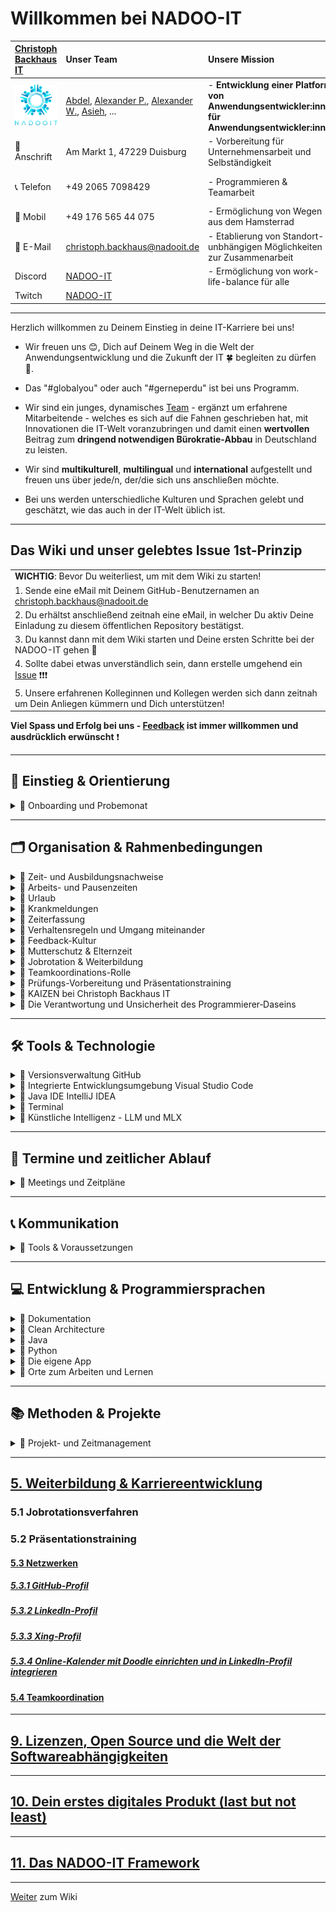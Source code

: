 # Willkommen bei NADOO-IT

| [Christoph Backhaus IT](https://wirrettendeinezeit.de) | **Unser Team** | **Unsere Mission** | **Unsere Kernwerte** |
|:--- | :--- | :--- | :--- |
| ![NADOO-IT](images/nadooit.png) | [Abdel](https://github.com/Abdel-213), [Alexander P.](https://github.com/cosinus-a), [Alexander W.](https://github.com/Alexander-AzTech2064), [Asieh](https://github.com/Asiyehjfr), ... | - **Entwicklung einer Platform von Anwendungsentwickler:innen für Anwendungsentwickler:innen** |  - **Es gibt keine Fehler, sondern ausschließlcih - Chancen sich gemeinsam weiter zu entwickeln!** |
| 🏣 Anschrift | Am Markt 1, 47229 Duisburg | - Vorbereitung für Unternehmensarbeit und Selbständigkeit | - **Es gibt keine dummen Fragen!** |
| 📞 Telefon | +49 2065 7098429 | - Programmieren & Teamarbeit |- **nur gemeinsam/zusammen sind wir stark!** |
| 📱 Mobil | +49 176 565 44 075 | - Ermöglichung von Wegen aus dem Hamsterrad | |
| 📧 E-Mail | <christoph.backhaus@nadooit.de> | - Etablierung von Standort-unbhängigen Möglichkeiten zur Zusammenarbeit | |
| Discord | [NADOO-IT]( https://discord.gg/Ffv4JTFE7E) | - Ermöglichung von work-life-balance für alle | -Vereinbarkeit von Job & Familie |
| Twitch | [NADOO-IT](https://www.twitch.tv/nadooit_christophba) | | |

---

Herzlich willkommen zu Deinem Einstieg in deine IT-Karriere bei uns!

- Wir freuen uns 😊, Dich auf Deinem Weg in die Welt der Anwendungsentwicklung und die Zukunft der IT 🍀 begleiten zu dürfen 🙏.

- Das "#globalyou" oder auch "#gerneperdu" ist bei uns Programm.

- Wir sind ein junges, dynamisches [Team](https://github.com/orgs/NADOOIT/people) - ergänzt um erfahrene Mitarbeitende - welches es sich auf die Fahnen geschrieben hat, mit Innovationen die  IT-Welt voranzubringen und damit einen **wertvollen** Beitrag zum **dringend notwendigen Bürokratie-Abbau** in Deutschland zu leisten.

- Wir sind **multikulturell**, **multilingual** und **international** aufgestellt und freuen uns über jede/n, der/die sich uns anschließen möchte.
- Bei uns werden unterschiedliche Kulturen und Sprachen gelebt und geschätzt, wie das auch in der IT-Welt üblich ist.

---

## Das Wiki und unser gelebtes Issue 1st-Prinzip

| |
| :--- |
| **WICHTIG**: Bevor Du weiterliest, um mit dem Wiki zu starten! |
| 1. Sende eine eMail mit Deinem GitHub-Benutzernamen an <christoph.backhaus@nadooit.de> |
| 2. Du erhältst anschließend zeitnah eine eMail, in welcher Du aktiv Deine Einladung zu diesem öffentlichen Repository bestätigst. |
| 3. Du kannst dann mit dem Wiki starten und Deine ersten Schritte bei der NADOO-IT gehen 🚀 |
| 4. Sollte dabei etwas unverständlich sein, dann erstelle umgehend ein [Issue](https://github.com/NADOOIT/NADOO-Wiki/issues/new/choose) ❗❗❗ |
| 5. Unsere erfahrenen Kolleginnen und Kollegen werden sich dann zeitnah um Dein Anliegen kümmern und Dich unterstützen! |

**Viel Spass und Erfolg bei uns - [Feedback](/docs/01-organisation/07-feedback-kultur/README.md) ist immer willkommen und ausdrücklich erwünscht**  ❗

---

<!-- Einstieg & Orientierung -->

## 📘 Einstieg & Orientierung

<details>
<summary>🔹 Onboarding und Probemonat</summary>

- 🔹 [Übersicht](docs/00-willkommen/README.md)

</details>

---

<!-- 1. Organisation & Rahmenbedingungen -->

## 🗂️ Organisation & Rahmenbedingungen

<!-- Zeit- und Ausbildungsnachweise -->

<details>
<summary>🔹 Zeit- und Ausbildungsnachweise</summary>

- 🔹 [Übersicht](docs/01-organisation/01-zeit-ausbildungsnachweise/README.md)
- 🔹 [Beispiele zu Aubildungs- und Zeitnachweisen](docs/01-organisation/01-zeit-ausbildungsnachweise/01-beispiele/README.md)
- 🔹 [Dateibenunngsrichtlinien](docs/01-organisation/01-zeit-ausbildungsnachweise/02-dateibenennung/README.md)
- 🔹 [Prüfung des Dateinamens](/docs/01-organisation/01-zeit-ausbildungsnachweise/03-ueberpruefung/README.md)

</details>

<!-- Arbeitszeit und Pausen -->

<details>
<summary>🔹 Arbeits- und Pausenzeiten</summary>

- 🔹 [Übersicht](docs/01-organisation/02-arbeits-pausenzeiten/README.md)

</details>

<!-- Urlaub -->

<details>
<summary>🔹 Urlaub</summary>

- 🔹 [Übersicht](docs/01-organisation/03-urlaub/README.md)

</details>

<!-- Krankmeldungen -->

<details>
<summary>🔹 Krankmeldungen</summary>

- 🔹 [Übersicht](docs/01-organisation/04-krankmeldungen/README.md)

</details>

<!-- Zeiterfassung mit NADOO-Launchpad -->

<details>
<summary>🔹 Zeiterfassung</summary>

- 🔹 [Übersicht](docs/01-organisation/05-zeiterfassung/README.md)
- 🔹 Anleitung NADOO-Launchpad

</details>

<!-- Verhaltensregelen -->

<details>
<summary>🔹 Verhaltensregeln und Umgang miteinander</summary>

- 🔹 [Übersicht](/docs/01-organisation/06-verhalten-umgang/README.md)
  - 🔹❗[Datenschutz](/docs/01-organisation/06-verhalten-umgang/01-datenschutz/README.md)

</details>

<!-- Feedback-Kultur -->

<details>
<summary>🔹 Feedback-Kultur</summary>

- 🔹 [Übersicht](/docs/01-organisation/07-feedback-kultur/README.md)

</details>

<!-- Mutterschutz & Elternzeit -->

<details>
<summary>🔹 Mutterschutz & Elternzeit</summary>

- 🔹 [Übersicht](/docs/01-organisation/08-mutterschutz-elternzeit/README.md)

</details>

<!-- Jobrotation & Weiterbildung -->

<details>
<summary>🔹 Jobrotation & Weiterbildung</summary>

- 🔹 [Übersicht](/docs/01-organisation/09-jobrotation-weiterbildung/README.md)

</details>

<!-- Teamkoordinations-Rolle -->

<details>
<summary>🔹 Teamkoordinations-Rolle</summary>

- 🔹 [Übersicht](/docs/01-organisation/10-teamkoordination/README.md)

</details>

<!-- Prüfungs-Vorbereitung und Präsentationstraining -->

<details>
<summary>🔹 Prüfungs-Vorbereitung und Präsentationstraining</summary>

- 🔹 [Übersicht](/docs/01-organisation/11-vorbereitung-training/README.md)

</details>

<!-- KAIZEN -->

<details>
<summary>🔹 KAIZEN bei Christoph Backhaus IT</summary>

- 🔹 [Übersicht](/docs/01-organisation/12-kaizen/README.md)

</details>

<!-- Die Verantwortung und Unsicherheit des Programmierer‐Daseins -->
<details>
<summary>🔹 Die Verantwortung und Unsicherheit des Programmierer‐Daseins</summary>

- 🔹 [Übersicht](/docs/01-organisation/13-verantwortung-unsicherheit/README.md)

</details>

---

<!-- 2. Tools & Technologien -->

## 🛠️ Tools & Technologie

<!-- Github -->

<details>
<summary>🔹 Versionsverwaltung GitHub</summary>

- [Übersicht](docs/02-tools/01-github/README.md)
- [Repository](docs/02-tools/01-github/01-repository/README.md)
- [Branches](docs/02-tools/01-github/02-branches/README.md)
- [Pull Requests](docs/02-tools/01-github/03-pull-requests/README.md)
  - [Merge Konflikte](docs/02-tools/01-github/03-pull-requests/01-merge-konflikte/README.md)
  - [Code Review](docs/02-tools/01-github/03-pull-requests/02-code-review/README.md)
- [Issues](docs/02-tools/01-github/04-issues/README.md)
  - [Labels](docs/02-tools/01-github/04-issues/01-labels/README.md)
  - [Types](docs/02-tools/01-github/04-issues/02-types/README.md)
  - [Assignees](docs/02-tools/01-github/04-issues/03-assignees/README.md)
  - [Milestones](docs/02-tools/01-github/04-issues/04-milestones/README.md)
  - [Projects](docs/02-tools/01-github/04-issues/05-projects/README.md)
  - [Discussions](docs/02-tools/01-github/04-issues/06-discussions/README.md)
  - [Templates](docs/02-tools/01-github/04-issues/07-templates/README.md)
  - [Issue-Erstellungs-Guide](docs/02-tools/01-github/04-issues/08-erstellungs-guide/README.md)
- [Actions](docs/02-tools/01-github/05-actions/README.md)
- [Notifications](docs/02-tools/01-github/06-notifications/README.md)
- [Suche](docs/02-tools/01-github/07-suche/README.md)
- [Markdown](docs/02-tools/01-github/08-markdown/README.md)

</details>

<!-- Visual Studio Code -->

<details>
<summary>🔹 Integrierte Entwicklungsumgebung Visual Studio Code</summary>

- [Übersicht](docs/02-tools/02-vscode/README.md)
- [Installation](docs/02-tools/02-vscode/01-installation/README.md)
- [Plugins](docs/02-tools/02-vscode/02-plugins/README.md)
- [Workspaces](docs/02-tools/02-vscode/03-workspaces/README.md)
- [Editor](docs/02-tools/02-vscode/04-editor/README.md)
- [Terminal](docs/02-tools/02-vscode/05-terminal/README.md)

</details>

<!-- IntelliJ IDEA -->

<details>
<summary>🔹 Java IDE IntelliJ IDEA</summary>

- [Übersicht](docs/02-tools/03-intellij/README.md)
- [Installation](docs/02-tools/03-intellij/01-installation/README.md)

</details>

<!-- Terminal -->

<details>
<summary>🔹 Terminal</summary>

- [Übersicht](docs/02-tools/04-terminal/README.md)

</details>

<!-- KI -->

<details>
<summary>🔹 Künstliche Intelligenz - LLM und MLX</summary>

- [Übersicht](docs/02-tools/05-ki/README.md)
- [Large Language Model (LLM) und Apple MLX Framework](docs/02-tools/05-ki/01-llm-mlx/README.md)
- [Gemini API](docs/02-tools/05-ki/02-gemini-api/README.md)

</details>

---

<!-- Meetings und Zeitpläne -->

## 📅 Termine und zeitlicher Ablauf

<details>
<summary>🔹 Meetings und Zeitpläne</summary>

- 🔹 [Übersicht](docs/03-meetings/README.md)
- 🔹 [erweiterte 11er-Meetings](/docs/03-meetings/02-11er/README.md)
- 🔹 [Team-Koordination](/docs/03-meetings/03-teamkoordination/README.md)
- 🔹 [33er-Meetings](/docs/03-meetings/04-33er/README.md)
- 🔹 [Teams](/docs/03-meetings/05-teamuebersicht/README.md)

</details>

---

<!-- Kommunikation -->

## 📞 Kommunikation

<details>
<summary>🔹 Tools & Voraussetzungen</summary>

- 🔹 [Discord](docs/04-kommunikation/README.md) - zentrale Kommunikationsplattform der NADOO-IT
- 🔹 [Video- & Bildschirmübertragung](/docs/04-kommunikation/02-webcam/README.md)
  - 🔹 [Android - Smartphone als Webcam nutzen](docs/04-kommunikation/02-webcam/01-droidcam/README.md)
  - 🔹 [iOS und MacOS Integrationskamera](docs/04-kommunikation/02-webcam/02-ios/README.md)

</details>

---

<!-- Entwicklung & Programmiersprachen -->

## 💻 Entwicklung & Programmiersprachen

<!-- Dokumentation -->

<details>
<summary>🔹 Dokumentation</summary>

- 🔹 [Übersicht](docs/05-entwicklung/01-dokumentation/README.md)

</details>

<!-- Clean Architecture -->

<details>
<summary>🔹 Clean Architecture</summary>

- 🔹 [Übersicht](docs/05-entwicklung/02-clean-architecture/README.md)

</details>

<!-- Java -->

<details>
<summary>🔹 Java</summary>

- 🔹 [Übersicht](docs/05-entwicklung/03-java/README.md)

</details>

<!-- Python -->

<details>
<summary> 🔹 Python</summary>

- 🔹 [Installation](docs/05-entwicklung/04-python/README.md)
- 🔹 [Debugging](docs/05-entwicklung/04-python/01-debugging/README.md)  
- 🔹 [Briefcase & Toga - Python-Framework für plattformübergreifende Apps](docs/05-entwicklung/04-python/02-briefcase-toga/README.md)
  - 🔹 [Briefcase-Debugging](docs/05-entwicklung/04-python/02-briefcase-toga/01-debugging/README.md)  
  - 🔹 [Praktische Umsetzung mit NADOO-Launchpad](docs/05-entwicklung/04-python/02-briefcase-toga/02-launchpad/README.md)  
  - 🔹 [Speech‐to‐Text‐Feature im NADOO Launchpad](docs/05-entwicklung/04-python/02-briefcase-toga/03-speech-to-text/README.md)  

</details>

<!-- Die eigene App -->

<details>
<summary>🔹 Die eigene App</summary>

- 🔹 [Übersicht](docs/05-entwicklung/05-eigene-app/README.md)

</details>

<!-- Orte zum Arbeiten und Lernen -->

<details>
<summary>🔹 Orte zum Arbeiten und Lernen</summary>

- 🔹 [Übersicht](docs/05-entwicklung/06-lernen-arbeiten/README.md)

</details>

---

<!-- Methoden -->

## 📚 Methoden & Projekte

<details>
<summary>🔹 Projekt- und Zeitmanagement</summary>

- 🔹 [Zeitmanagement](/docs/06-methoden/01-zeitmanagement/README.md)
- 🔹 [Planung](/docs/06-methoden/02-planung/README.md)
  - 🔹 [Antrag](/docs/06-methoden/02-planung/01-antrag/README.md)
- 🔹 [Projektmanagement](/docs/06-methoden/03-projektmanagement/README.md)
- 🔹 [Phasen](/docs/06-methoden/04-phasen/README.md)
- 🔹 [Abschluss](/docs/06-methoden/05-abschluss/README.md)

</details>

---

## [5. Weiterbildung & Karriereentwicklung](docs/5/README.md)

### 5.1 Jobrotationsverfahren

### 5.2 Präsentationstraining

#### [5.3 Netzwerken](docs/5/3/README.md)

##### [5.3.1 GitHub-Profil](docs/5/3/1/README.md)

##### [5.3.2 LinkedIn-Profil](docs/5/3/2/README.md)

##### [5.3.3 Xing-Profil](docs/5/3/3/README.md)

##### [5.3.4 Online-Kalender mit Doodle einrichten und in LinkedIn-Profil integrieren](docs/5/3/4/README.md)

#### [5.4 Teamkoordination](docs/5/4/README.md)

---

## [9. Lizenzen, Open Source und die Welt der Softwareabhängigkeiten](docs/9/README.md)

---

## [10. Dein erstes digitales Produkt (last but not least)](docs/10/README.md)

---

## [11. Das NADOO-IT Framework](docs/11/README.md)

---

[Weiter](/docs/00-willkommen/README.md) zum Wiki
